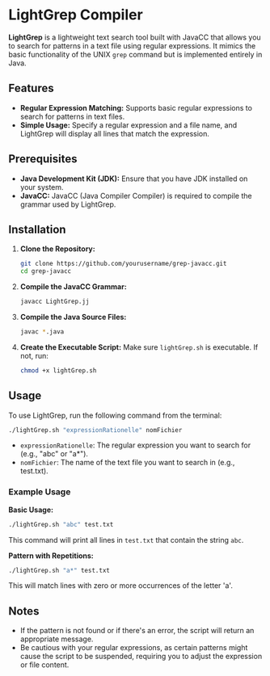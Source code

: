 # LightGrep Compiler

**LightGrep** is a lightweight text search tool built with JavaCC that allows you to search for patterns in a text file using regular expressions. It mimics the basic functionality of the UNIX `grep` command but is implemented entirely in Java.

## Features
- **Regular Expression Matching:** Supports basic regular expressions to search for patterns in text files.
- **Simple Usage:** Specify a regular expression and a file name, and LightGrep will display all lines that match the expression.

## Prerequisites
- **Java Development Kit (JDK):** Ensure that you have JDK installed on your system.
- **JavaCC:** JavaCC (Java Compiler Compiler) is required to compile the grammar used by LightGrep.

## Installation

1. **Clone the Repository:**
   ```bash
   git clone https://github.com/yourusername/grep-javacc.git
   cd grep-javacc
   ```

2. **Compile the JavaCC Grammar:**
   ```bash
   javacc LightGrep.jj
   ```

3. **Compile the Java Source Files:**
   ```bash
   javac *.java
   ```

4. **Create the Executable Script:** Make sure `lightGrep.sh` is executable. If not, run:
   ```bash
   chmod +x lightGrep.sh
   ```

## Usage

To use LightGrep, run the following command from the terminal:

```bash
./lightGrep.sh "expressionRationelle" nomFichier
```

- `expressionRationelle`: The regular expression you want to search for (e.g., "abc" or "a*").
- `nomFichier`: The name of the text file you want to search in (e.g., test.txt).

### Example Usage

**Basic Usage:**

```bash
./lightGrep.sh "abc" test.txt
```

This command will print all lines in `test.txt` that contain the string `abc`.

**Pattern with Repetitions:**

```bash
./lightGrep.sh "a*" test.txt
```

This will match lines with zero or more occurrences of the letter 'a'.

## Notes

- If the pattern is not found or if there's an error, the script will return an appropriate message.
- Be cautious with your regular expressions, as certain patterns might cause the script to be suspended, requiring you to adjust the expression or file content.
```
